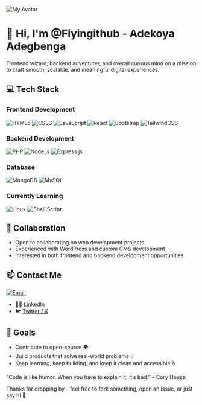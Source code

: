 ![My Avatar](https://github.com/Fiyigithub.png)

# 👋 Hi, I'm @Fiyingithub - Adekoya Adegbenga

Frontend wizard, backend adventurer, and overall curious mind on a mission to craft smooth, scalable, and meaningful digital experiences.

## 💻 Tech Stack

### Frontend Development
![HTML5](https://img.shields.io/badge/HTML5-E34F26?style=for-the-badge&logo=html5&logoColor=white)
![CSS3](https://img.shields.io/badge/CSS3-1572B6?style=for-the-badge&logo=css3&logoColor=white)
![JavaScript](https://img.shields.io/badge/JavaScript-F7DF1E?style=for-the-badge&logo=javascript&logoColor=black)
![React](https://img.shields.io/badge/React-20232A?style=for-the-badge&logo=react&logoColor=61DAFB)
![Bootstrap](https://img.shields.io/badge/Bootstrap-563D7C?style=for-the-badge&logo=bootstrap&logoColor=white)
![TailwindCSS](https://img.shields.io/badge/Tailwind_CSS-38B2AC?style=for-the-badge&logo=tailwind-css&logoColor=white)


### Backend Development
![PHP](https://img.shields.io/badge/PHP-777BB4?style=for-the-badge&logo=php&logoColor=white)
![Node.js](https://img.shields.io/badge/Node.js-43853D?style=for-the-badge&logo=node.js&logoColor=white)
![Express.js](https://img.shields.io/badge/Express.js-404D59?style=for-the-badge)


### Database
![MongoDB](https://img.shields.io/badge/MongoDB-4EA94B?style=for-the-badge&logo=mongodb&logoColor=white)
![MySQL](https://img.shields.io/badge/MySQL-005C84?style=for-the-badge&logo=mysql&logoColor=white)


### Currently Learning
![Linux](https://img.shields.io/badge/Linux-FCC624?style=for-the-badge&logo=linux&logoColor=black)
![Shell Script](https://img.shields.io/badge/Shell_Script-121011?style=for-the-badge&logo=gnu-bash&logoColor=white)

## 🤝 Collaboration
- Open to collaborating on web development projects
- Experienced with WordPress and custom CMS development
- Interested in both frontend and backend development opportunities

## 📫 Contact Me
[![Email](https://img.shields.io/badge/Email-adegbengaoluwatosin61gmail.com-red?style=for-the-badge&logo=gmail)](mailto:adegbengaoluwatosin61@gmail.com)
- 🧑‍💼 [LinkedIn](https://www.linkedin.com/in/%20adegbenga-oluwatosin-949352273)
- 🐦 [Twitter / X](https://x.com/phiyin001?s=21)


## 🎯 Goals

- Contribute to open-source 🌍
- Build products that solve real-world problems 💡
- Keep learning, keep building, and keep it clean and accessible ♿

 “Code is like humor. When you have to explain it, it’s bad.” – Cory House

Thanks for dropping by – feel free to fork something, open an issue, or just say hi 👋  
